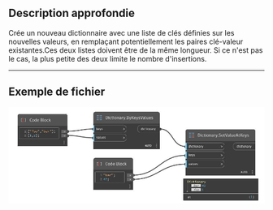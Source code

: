 ## Description approfondie
Crée un nouveau dictionnaire avec une liste de clés définies sur les nouvelles valeurs, en remplaçant potentiellement les paires clé-valeur existantes.Ces deux listes doivent être de la même longueur. Si ce n'est pas le cas, la plus petite des deux limite le nombre d'insertions.
___
## Exemple de fichier

![SetValueAtKeys](./DesignScript.Builtin.Dictionary.SetValueAtKeys_img.jpg)

